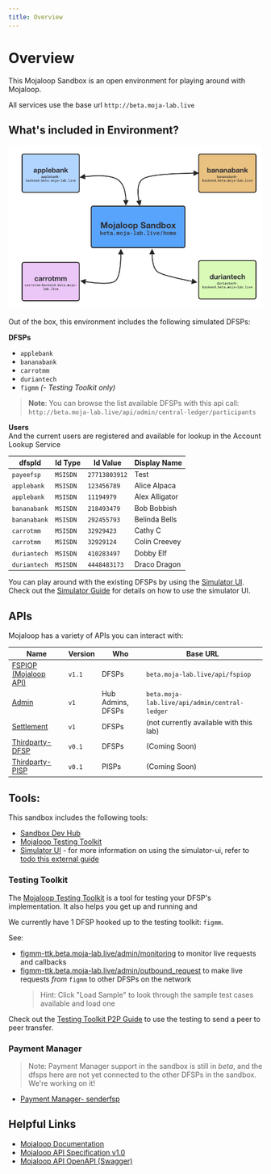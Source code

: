 ```yaml
---
title: Overview
---
```



# Overview

This Mojaloop Sandbox is an open environment for playing around with Mojaloop.

All services use the base url `http://beta.moja-lab.live`



## What's included in Environment?


![Lab Overview](./lab_onboarding.png)

Out of the box, this environment includes the following simulated DFSPs:

**DFSPs**
- `applebank` 
- `bananabank`
- `carrotmm`
- `duriantech`
- `figmm` *(- Testing Toolkit only)*


> **Note**:
> You can browse the list available DFSPs with this api call:
> `http://beta.moja-lab.live/api/admin/central-ledger/participants`


**Users**  
And the current users are registered and available for lookup in the Account Lookup Service

| dfspId | Id Type | Id Value | Display Name |
| --- | --- | --- | --- |
| `payeefsp`   | `MSISDN` | `27713803912` | Test |
| `applebank`  | `MSISDN` | `123456789`   | Alice Alpaca |
| `applebank`  | `MSISDN` | `11194979`    | Alex Alligator |
| `bananabank` | `MSISDN` | `218493479`   | Bob Bobbish |
| `bananabank` | `MSISDN` | `292455793`   | Belinda Bells |
| `carrotmm`   | `MSISDN` | `32929423`    | Cathy C |
| `carrotmm`   | `MSISDN` | `32929124`    | Colin Creevey |
| `duriantech` | `MSISDN` | `410283497`   | Dobby Elf    |
| `duriantech` | `MSISDN` | `4448483173`  | Draco Dragon |

You can play around with the existing DFSPs by using the [Simulator UI](http://simulator-ui.beta.moja-lab.live). Check out the [Simulator Guide](/3-guides/3_simulators/) for details on how to use the simulator UI.


## APIs

Mojaloop has a variety of APIs you can interact with:

| Name | Version | Who | Base URL |
| --- | --- | --- | --- |
| [FSPIOP (Mojaloop API)](/2-apis/fspiop)     | `v1.1` | DFSPs             | `beta.moja-lab.live/api/fspiop` |
| [Admin](2-apis/admin)                       | `v1`   | Hub Admins, DFSPs | `beta.moja-lab.live/api/admin/central-ledger` |
| [Settlement](2-apis/settlement.html)        | `v1`   | DFSPs             | (not currently available with this lab) |
| [Thirdparty-DFSP](/2-apis/thirdparty-dfsp)  | `v0.1` | DFSPs             | (Coming Soon) |
| [Thirdparty-PISP](/2-apis/thirdparty-pisp)  | `v0.1` | PISPs             | (Coming Soon) | 

## Tools:

This sandbox includes the following tools:


- [Sandbox Dev Hub](http://beta.moja-lab.live/home/0-getting-started)
- [Mojaloop Testing Toolkit](todo)
- [Simulator UI](http://simulator-ui.beta.moja-lab.live) - for more information on using the simulator-ui, refer to [todo this external guide]()

### Testing Toolkit

The [Mojaloop Testing Toolkit](https://github.com/mojaloop/ml-testing-toolkit) is a tool for testing your DFSP's implementation. It also helps you get up and running and 

We currently have 1 DFSP hooked up to the testing toolkit: `figmm`. 

See:
- [figmm-ttk.beta.moja-lab.live/admin/monitoring](http://figmm-ttk.beta.moja-lab.live/admin/monitoring) to monitor live requests and callbacks
- [figmm-ttk.beta.moja-lab.live/admin/outbound_request](http://figmm-ttk.beta.moja-lab.live/admin/outbound_request) to make live requests _from_ `figmm` to other DFSPs on the network
  > Hint: Click "Load Sample" to look through the sample test cases available and load one


Check out the [Testing Toolkit P2P Guide](/3-guides/5_ttk_p2p/) to use the testing to send a peer to peer transfer.

### Payment Manager

> Note: Payment Manager support in the sandbox is still in _beta_, and the dfsps here are not yet connected to the other DFSPs in the sandbox. We're working on it!

- [Payment Manager- senderfsp](http://senderfsp-pm4ml.pm4ml.demo.modusbox.io/transfers)

<!-- ### Finance Portal

*Coming Soon!* -->

## Helpful Links

- [Mojaloop Documentation](https://docs.mojaloop.io/documentation/)
- [Mojaloop API Specification v1.0](https://docs.mojaloop.io/mojaloop-specification/documents/API%20Definition%20v1.0.html)
- [Mojaloop API OpenAPI (Swagger)](https://github.com/mojaloop/mojaloop-specification/blob/master/fspiop-api/documents/v1.1-document-set/)

